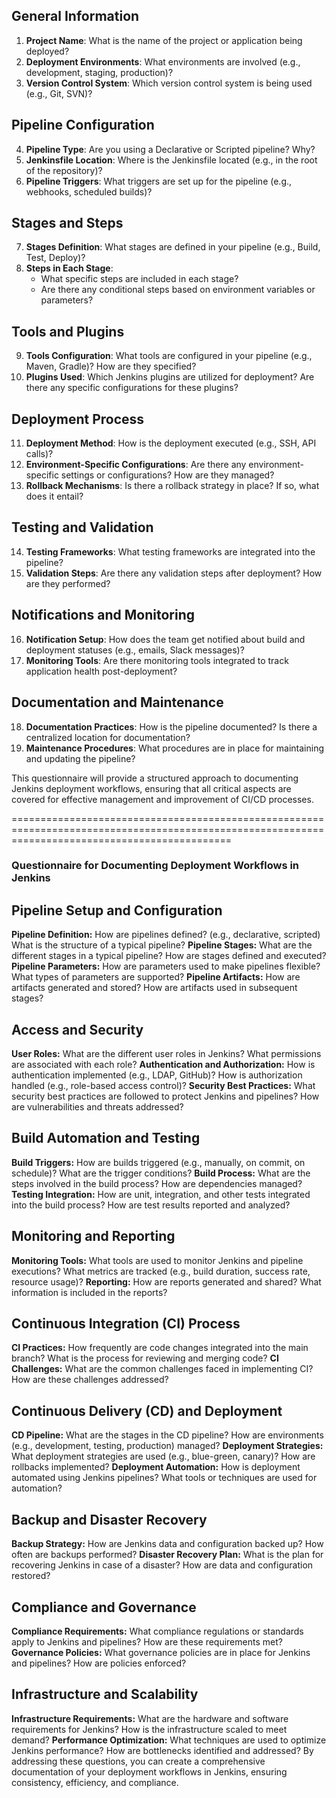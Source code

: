 ## General Information
1. **Project Name**: What is the name of the project or application being deployed?
2. **Deployment Environments**: What environments are involved (e.g., development, staging, production)?
3. **Version Control System**: Which version control system is being used (e.g., Git, SVN)?
 
## Pipeline Configuration
4. **Pipeline Type**: Are you using a Declarative or Scripted pipeline? Why?
5. **Jenkinsfile Location**: Where is the Jenkinsfile located (e.g., in the root of the repository)?
6. **Pipeline Triggers**: What triggers are set up for the pipeline (e.g., webhooks, scheduled builds)?
 
## Stages and Steps
7. **Stages Definition**: What stages are defined in your pipeline (e.g., Build, Test, Deploy)?
8. **Steps in Each Stage**:
   - What specific steps are included in each stage?
   - Are there any conditional steps based on environment variables or parameters?
 
## Tools and Plugins
9. **Tools Configuration**: What tools are configured in your pipeline (e.g., Maven, Gradle)? How are they specified?
10. **Plugins Used**: Which Jenkins plugins are utilized for deployment? Are there any specific configurations for these plugins?
 
## Deployment Process
11. **Deployment Method**: How is the deployment executed (e.g., SSH, API calls)?
12. **Environment-Specific Configurations**: Are there any environment-specific settings or configurations? How are they managed?
13. **Rollback Mechanisms**: Is there a rollback strategy in place? If so, what does it entail?
 
## Testing and Validation
14. **Testing Frameworks**: What testing frameworks are integrated into the pipeline?
15. **Validation Steps**: Are there any validation steps after deployment? How are they performed?
 
## Notifications and Monitoring
16. **Notification Setup**: How does the team get notified about build and deployment statuses (e.g., emails, Slack messages)?
17. **Monitoring Tools**: Are there monitoring tools integrated to track application health post-deployment?
 
## Documentation and Maintenance
18. **Documentation Practices**: How is the pipeline documented? Is there a centralized location for documentation?
19. **Maintenance Procedures**: What procedures are in place for maintaining and updating the pipeline?
 
This questionnaire will provide a structured approach to documenting Jenkins deployment workflows, ensuring that all critical aspects are covered for effective management and improvement of CI/CD processes.

==================================================================================================================================================

### Questionnaire for Documenting Deployment Workflows in Jenkins

## Pipeline Setup and Configuration
**Pipeline Definition:**
How are pipelines defined? (e.g., declarative, scripted)
What is the structure of a typical pipeline?
**Pipeline Stages:**
What are the different stages in a typical pipeline?
How are stages defined and executed?
**Pipeline Parameters:**
How are parameters used to make pipelines flexible?
What types of parameters are supported?
**Pipeline Artifacts:**
How are artifacts generated and stored?
How are artifacts used in subsequent stages?
## Access and Security
**User Roles:**
What are the different user roles in Jenkins?
What permissions are associated with each role?
**Authentication and Authorization:**
How is authentication implemented (e.g., LDAP, GitHub)?
How is authorization handled (e.g., role-based access control)?
**Security Best Practices:**
What security best practices are followed to protect Jenkins and pipelines?
How are vulnerabilities and threats addressed?
## Build Automation and Testing
**Build Triggers:**
How are builds triggered (e.g., manually, on commit, on schedule)?
What are the trigger conditions?
**Build Process:**
What are the steps involved in the build process?
How are dependencies managed?
**Testing Integration:**
How are unit, integration, and other tests integrated into the build process?
How are test results reported and analyzed?
## Monitoring and Reporting
**Monitoring Tools:**
What tools are used to monitor Jenkins and pipeline executions?
What metrics are tracked (e.g., build duration, success rate, resource usage)?
**Reporting:**
How are reports generated and shared?
What information is included in the reports?
## Continuous Integration (CI) Process
**CI Practices:**
How frequently are code changes integrated into the main branch?
What is the process for reviewing and merging code?
**CI Challenges:**
What are the common challenges faced in implementing CI?
How are these challenges addressed?
## Continuous Delivery (CD) and Deployment
**CD Pipeline:**
What are the stages in the CD pipeline?
How are environments (e.g., development, testing, production) managed?
**Deployment Strategies:**
What deployment strategies are used (e.g., blue-green, canary)?
How are rollbacks implemented?
**Deployment Automation:**
How is deployment automated using Jenkins pipelines?
What tools or techniques are used for automation?
## Backup and Disaster Recovery
**Backup Strategy:**
How are Jenkins data and configuration backed up?
How often are backups performed?
**Disaster Recovery Plan:**
What is the plan for recovering Jenkins in case of a disaster?
How are data and configuration restored?
## Compliance and Governance
**Compliance Requirements:**
What compliance regulations or standards apply to Jenkins and pipelines?
How are these requirements met?
**Governance Policies:**
What governance policies are in place for Jenkins and pipelines?
How are policies enforced?
## Infrastructure and Scalability
**Infrastructure Requirements:**
What are the hardware and software requirements for Jenkins?
How is the infrastructure scaled to meet demand?
**Performance Optimization:**
What techniques are used to optimize Jenkins performance?
How are bottlenecks identified and addressed?
By addressing these questions, you can create a comprehensive documentation of your deployment workflows in Jenkins, ensuring consistency, efficiency, and compliance.
